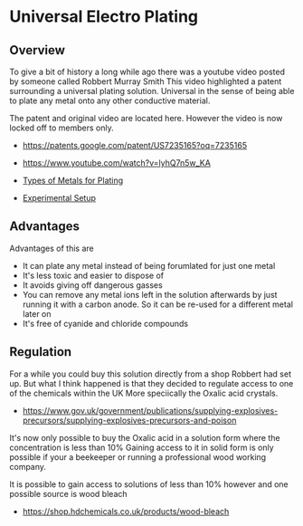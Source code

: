 # Universal Electro Plating

## Overview

To give a bit of history a long while ago there was a youtube video posted by someone called Robbert Murray Smith
This video highlighted a patent surrounding a universal plating solution.
Universal in the sense of being able to plate any metal onto any other conductive material.

The patent and original video are located here.
However the video is now locked off to members only.

  * https://patents.google.com/patent/US7235165?oq=7235165
  * https://www.youtube.com/watch?v=lyhQ7n5w_KA

  * [Types of Metals for Plating](Metals.md)
  * [Experimental Setup](Experimetal-Setup.md)

## Advantages

Advantages of this are

  * It can plate any metal instead of being forumlated for just one metal
  * It's less toxic and easier to dispose of
  * It avoids giving off dangerous gasses
  * You can remove any metal ions left in the solution afterwards by just running it with a carbon anode.
    So it can be re-used for a different metal later on
  * It's free of cyanide and chloride compounds

## Regulation

For a while you could buy this solution directly from a shop Robbert had set up.
But what I think happened is that they decided to regulate access to one of the chemicals within the UK
More speciically the Oxalic acid crystals.

  * https://www.gov.uk/government/publications/supplying-explosives-precursors/supplying-explosives-precursors-and-poison

It's now only possible to buy the Oxalic acid in a solution form where the concentration is less than 10%
Gaining access to it in solid form is only possible if your a beekeeper or running a professional wood working company.

It is possible to gain access to solutions of less than 10% however and one possible source is wood bleach

  * https://shop.hdchemicals.co.uk/products/wood-bleach
